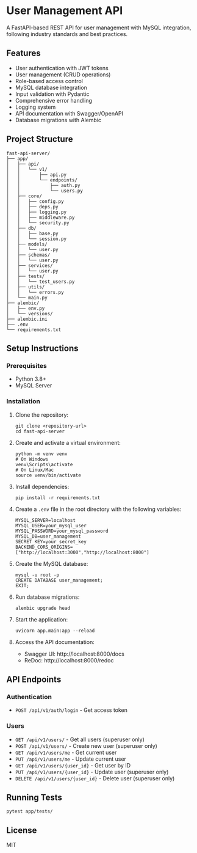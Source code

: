 # User Management API

A FastAPI-based REST API for user management with MySQL integration, following industry standards and best practices.

## Features

- User authentication with JWT tokens
- User management (CRUD operations)
- Role-based access control
- MySQL database integration
- Input validation with Pydantic
- Comprehensive error handling
- Logging system
- API documentation with Swagger/OpenAPI
- Database migrations with Alembic

## Project Structure

```
fast-api-server/
├── app/
│   ├── api/
│   │   └── v1/
│   │       ├── api.py
│   │       └── endpoints/
│   │           ├── auth.py
│   │           └── users.py
│   ├── core/
│   │   ├── config.py
│   │   ├── deps.py
│   │   ├── logging.py
│   │   ├── middleware.py
│   │   └── security.py
│   ├── db/
│   │   ├── base.py
│   │   └── session.py
│   ├── models/
│   │   └── user.py
│   ├── schemas/
│   │   └── user.py
│   ├── services/
│   │   └── user.py
│   ├── tests/
│   │   └── test_users.py
│   ├── utils/
│   │   └── errors.py
│   └── main.py
├── alembic/
│   ├── env.py
│   └── versions/
├── alembic.ini
├── .env
└── requirements.txt
```

## Setup Instructions

### Prerequisites

- Python 3.8+
- MySQL Server

### Installation

1. Clone the repository:
   ```
   git clone <repository-url>
   cd fast-api-server
   ```

2. Create and activate a virtual environment:
   ```
   python -m venv venv
   # On Windows
   venv\Scripts\activate
   # On Linux/Mac
   source venv/bin/activate
   ```

3. Install dependencies:
   ```
   pip install -r requirements.txt
   ```

4. Create a `.env` file in the root directory with the following variables:
   ```
   MYSQL_SERVER=localhost
   MYSQL_USER=your_mysql_user
   MYSQL_PASSWORD=your_mysql_password
   MYSQL_DB=user_management
   SECRET_KEY=your_secret_key
   BACKEND_CORS_ORIGINS=["http://localhost:3000","http://localhost:8000"]
   ```

5. Create the MySQL database:
   ```
   mysql -u root -p
   CREATE DATABASE user_management;
   EXIT;
   ```

6. Run database migrations:
   ```
   alembic upgrade head
   ```

7. Start the application:
   ```
   uvicorn app.main:app --reload
   ```

8. Access the API documentation:
   - Swagger UI: http://localhost:8000/docs
   - ReDoc: http://localhost:8000/redoc

## API Endpoints

### Authentication
- `POST /api/v1/auth/login` - Get access token

### Users
- `GET /api/v1/users/` - Get all users (superuser only)
- `POST /api/v1/users/` - Create new user (superuser only)
- `GET /api/v1/users/me` - Get current user
- `PUT /api/v1/users/me` - Update current user
- `GET /api/v1/users/{user_id}` - Get user by ID
- `PUT /api/v1/users/{user_id}` - Update user (superuser only)
- `DELETE /api/v1/users/{user_id}` - Delete user (superuser only)

## Running Tests

```
pytest app/tests/
```

## License

MIT
